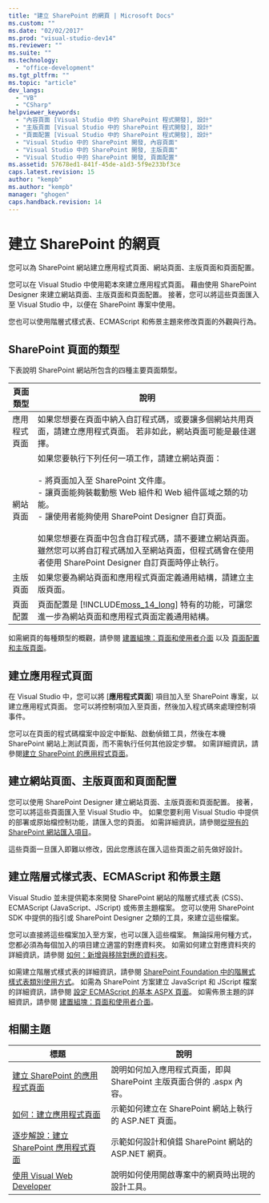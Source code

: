 ```yaml
---
title: "建立 SharePoint 的網頁 | Microsoft Docs"
ms.custom: ""
ms.date: "02/02/2017"
ms.prod: "visual-studio-dev14"
ms.reviewer: ""
ms.suite: ""
ms.technology: 
  - "office-development"
ms.tgt_pltfrm: ""
ms.topic: "article"
dev_langs: 
  - "VB"
  - "CSharp"
helpviewer_keywords: 
  - "內容頁面 [Visual Studio 中的 SharePoint 程式開發], 設計"
  - "主版頁面 [Visual Studio 中的 SharePoint 程式開發], 設計"
  - "頁面配置 [Visual Studio 中的 SharePoint 程式開發], 設計"
  - "Visual Studio 中的 SharePoint 開發, 內容頁面"
  - "Visual Studio 中的 SharePoint 開發, 主版頁面"
  - "Visual Studio 中的 SharePoint 開發, 頁面配置"
ms.assetid: 57678ed1-841f-45de-a1d3-5f9e233bf3ce
caps.latest.revision: 15
author: "kempb"
ms.author: "kempb"
manager: "ghogen"
caps.handback.revision: 14
---
```

# 建立 SharePoint 的網頁
  您可以為 SharePoint 網站建立應用程式頁面、網站頁面、主版頁面和頁面配置。  
  
 您可以在 Visual Studio 中使用範本來建立應用程式頁面。  藉由使用 SharePoint Designer 來建立網站頁面、主版頁面和頁面配置。  接著，您可以將這些頁面匯入至 Visual Studio 中，以便在 SharePoint 專案中使用。  
  
 您也可以使用階層式樣式表、ECMAScript 和佈景主題來修改頁面的外觀與行為。  
  
## SharePoint 頁面的類型  
 下表說明 SharePoint 網站所包含的四種主要頁面類型。  
  
|頁面類型|說明|  
|----------|--------|  
|應用程式頁面|如果您想要在頁面中納入自訂程式碼，或要讓多個網站共用頁面，請建立應用程式頁面。  若非如此，網站頁面可能是最佳選擇。|  
|網站頁面|如果您要執行下列任何一項工作，請建立網站頁面：<br /><br /> -   將頁面加入至 SharePoint 文件庫。<br />-   讓頁面能夠裝載動態 Web 組件和 Web 組件區域之類的功能。<br />-   讓使用者能夠使用 SharePoint Designer 自訂頁面。<br /><br /> 如果您想要在頁面中包含自訂程式碼，請不要建立網站頁面。  雖然您可以將自訂程式碼加入至網站頁面，但程式碼會在使用者使用 SharePoint Designer 自訂頁面時停止執行。|  
|主版頁面|如果您要為網站頁面和應用程式頁面定義通用結構，請建立主版頁面。|  
|頁面配置|頁面配置是 [!INCLUDE[moss_14_long](../sharepoint/includes/moss-14-long-md.md)] 特有的功能，可讓您進一步為網站頁面和應用程式頁面定義通用結構。|  
  
 如需網頁的每種類型的概觀，請參閱 [建置組塊：頁面和使用者介面](http://go.microsoft.com/fwlink/?LinkID=182095) 以及 [頁面配置和主版頁面](http://go.microsoft.com/fwlink/?LinkID=182096)。  
  
## 建立應用程式頁面  
 在 Visual Studio 中，您可以將 \[**應用程式頁面**\] 項目加入至 SharePoint 專案，以建立應用程式頁面。  您可以將控制項加入至頁面，然後加入程式碼來處理控制項事件。  
  
 您可以在頁面的程式碼檔案中設定中斷點、啟動偵錯工具，然後在本機 SharePoint 網站上測試頁面，而不需執行任何其他設定步驟。  如需詳細資訊，請參閱[建立 SharePoint 的應用程式頁面](../sharepoint/creating-application-pages-for-sharepoint.md)。  
  
## 建立網站頁面、主版頁面和頁面配置  
 您可以使用 SharePoint Designer 建立網站頁面、主版頁面和頁面配置。  接著，您可以將這些頁面匯入至 Visual Studio 中。  如果您要利用 Visual Studio 中提供的部署或原始檔控制功能，請匯入您的頁面。  如需詳細資訊，請參閱[從現有的 SharePoint 網站匯入項目](../sharepoint/importing-items-from-an-existing-sharepoint-site.md)。  
  
 這些頁面一旦匯入即難以修改，因此您應該在匯入這些頁面之前先做好設計。  
  
## 建立階層式樣式表、ECMAScript 和佈景主題  
 Visual Studio 並未提供範本來開發 SharePoint 網站的階層式樣式表 \(CSS\)、ECMAScript \(JavaScript、JScript\) 或佈景主題檔案。  您可以使用 SharePoint SDK 中提供的指引或 SharePoint Designer 之類的工具，來建立這些檔案。  
  
 您可以直接將這些檔案加入至方案，也可以匯入這些檔案。  無論採用何種方式，您都必須為每個加入的項目建立適當的對應資料夾。  如需如何建立對應資料夾的詳細資訊，請參閱 [如何：新增與移除對應的資料夾](../sharepoint/how-to-add-and-remove-mapped-folders.md)。  
  
 如需建立階層式樣式表的詳細資訊，請參閱 [SharePoint Foundation 中的階層式樣式表類別使用方式](http://go.microsoft.com/fwlink/?LinkID=182098)。  如需為 SharePoint 方案建立 JavaScript 和 JScript 檔案的詳細資訊，請參閱 [設定 ECMAScript 的基本 ASPX 頁面](http://go.microsoft.com/fwlink/?LinkID=182099)。  如需佈景主題的詳細資訊，請參閱 [建置組塊：頁面和使用者介面](http://go.microsoft.com/fwlink/?LinkID=182095)。  
  
## 相關主題  
  
|標題|說明|  
|--------|--------|  
|[建立 SharePoint 的應用程式頁面](../sharepoint/creating-application-pages-for-sharepoint.md)|說明如何加入應用程式頁面，即與 SharePoint 主版頁面合併的 .aspx 內容。|  
|[如何：建立應用程式頁面](../sharepoint/how-to-create-an-application-page.md)|示範如何建立在 SharePoint 網站上執行的 ASP.NET 頁面。|  
|[逐步解說：建立 SharePoint 應用程式頁面](../sharepoint/walkthrough-creating-a-sharepoint-application-page.md)|示範如何設計和偵錯 SharePoint 網站的 ASP.NET 網頁。|  
|[使用 Visual Web Developer](http://msdn.microsoft.com/zh-tw/9c31f93b-c8fb-4599-9b14-6194ec8c7539)|說明如何使用開啟專案中的網頁時出現的設計工具。|  
  
  